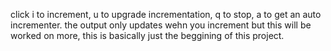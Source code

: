 click i to increment, u to upgrade incrementation, q to stop, a to get an auto incrementer. the output only updates wehn you increment but this will be worked on more, this is basically just 
the beggining of this project.
